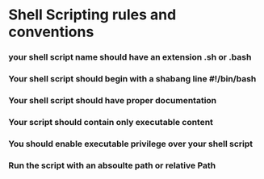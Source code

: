 # Shell Scripting rules and conventions

### your shell script name should have an extension .sh or .bash
### Your shell script should begin with a shabang line #!/bin/bash
### Your shell script should have proper documentation
### Your script should contain only executable content
### You should enable executable privilege over your shell script
### Run the script with an absoulte path or relative Path
